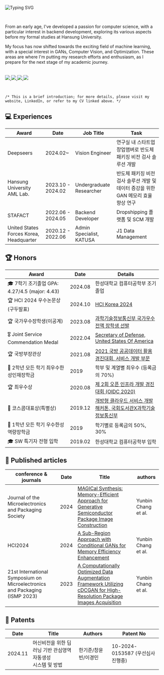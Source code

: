 ![Typing SVG](https://readme-typing-svg.herokuapp.com/?lines=Hello,+I'm+Vin+Chang+😎&height=150&width=1024&size=40&color=458588&background=282828&center=true&vCenter=true&multiline=false&duration=2000&pause=0)

<div>
  <br/>

  From an early age, I've developed a passion for computer science, with a particular interest in backend development, exploring its various aspects before my formal studies at Hansung University. 

My focus has now shifted towards the exciting field of machine learning, with a special interest in GANs, Computer Vision, and Optimization. These areas are where I'm putting my research efforts and enthusiasm, as I prepare for the next stage of my academic journey.
  <br/>
  <br/>
  <br/>
  <a href="https://techbless.github.io/about-me" target="_blank">
    <img src="https://img.shields.io/badge/website-305D61.svg?&style=for-the-badge&logo=About.me&logoColor=ffffff&labelColor=305D61&logoWidth=20"/>
  </a>
  <a href="https://www.linkedin.com/in/vinchang" target="_blank">
    <img src="https://img.shields.io/badge/LinkedIn-305D61.svg?&style=for-the-badge&logo=linkedin&logoColor=ffffff&labelColor=305D61&logoWidth=20"/>
  </a>
  <a href="https://techbless.github.io/about-me/Yunbin_CV.pdf" target="_blank">
    <img src="https://img.shields.io/badge/resume-305D61.svg?&style=for-the-badge&logo=ReadtheDocs&logoColor=ffffff&labelColor=305D61&logoWidth=20"/>
  </a>
  <a href="https://techbless.github.io" target="_blank">
    <img src="https://img.shields.io/badge/blog-305D61.svg?&style=for-the-badge&logo=ReadtheDocs&logoColor=ffffff&labelColor=305D61&logoWidth=20"/>
  </a>
  
<br/>
</div>

   
```
/* This is a brief introduction; for more details, please visit my website, LinkedIn, or refer to my CV linked above. */
```
## 💻 Experiences
| Award 	| Date                         	          |Job Title| Task                  	| 
|-------------	|---------------------------------|---------------------------------   |-----------------------	|
| Deepseers      	| 2024.02~    | Vision Engineer |  연구실 내 스타트업 창업맴버로 반도체 패키징 비전 검사 솔루션 개발
| Hansung University AML Lab.      	| 2023.10 - 2024.02   |  Undergraduate Researcher | 반도체 패키징 비전 검사 솔루션 개발 및 데이터 증강을 위한 GAN 메모리 효율 향상 연구
| STAFACT      	| 2022.06 - 2024.05   | Backend Developer | Dropshipping 플랫폼 및 SCM 개발    |
| United States Forces Korea, Headquarter      	| 2020.12 - 2022.06   | Admin Specialist, KATUSA | J1 Data Management    |

## 🏆 Honors
| Award 	| Date                         	          | Details                  	| 
|-------------	|---------------------------------   |-----------------------	|
| 🎓 7학기 조기졸업 GPA: 4.27/4.5 (major: 4.43)      	| 2024.08    | 한성대학교 컴퓨터공학부 조기졸업 |
| 🏆 HCI 2024 우수논문상 (구두발표)      	| 2024.10    | [HCI Korea 2024](https://techbless.github.io/about-me/hci2024.jpg)    |
| 🏆 국가우수장학생(이공계)      	| 2023.08   | [과학기술정보통신부 국가우수 전액 장학생 선발](https://github.com/techbless/about-me/blob/master/national_scholarship.jpg?raw=true)    |
| 🎖️ Joint Service Commendation Medal      	| 2022.04    | [Secretary of Defense, United States Of America](https://techbless.github.io/about-me/jscm.jpeg)    |
| 🏆 국방부장관상   |   2021.08   |   [2021 국방 공공데이터 활용 경진대회, 서비스 개발 부문](https://github.com/techbless/about-me/blob/master/dod.png?raw=true)   |
| 🥇 2학년 모든 학기 최우수한성인재장학금      	| 2019  | 학부 및 계열별 최우수 (등록금의 70%)    |
| 🏆 최우수상   |   2020.08   |   [제 2회 오픈 인프라 개발 경진대회 (OIDC 2020)](https://github.com/techbless/about-me/blob/master/oidc.jpg?raw=true)   |
| 🥉 코스콤대표상(특별상)   |    2019.12    |    [개방형 클라우드 서비스 개발 해커톤, 국회도서관X과학기술정보통신부](https://github.com/techbless/about-me/blob/master/paasta.jpg?raw=true)  |
| 🥈 1학년 모든 학기 우수한성역량장학금      	| 2019  | 학기별로 등록금의 50%, 30%    |
| 🎓 SW 특기자 전형 입학      	| 2019.02    | 한성대학교 컴퓨터공학부 입학 |

## 📑 Published articles
   
| conference & journals 	| Date                   | Title                  	| authors
|-------------	|---------------------------------   |-----------------------	|--------------------
| Journal of the Microelectronics and Packaging Society | 2024 | [MAGICal Synthesis: Memory-Efficient Approach for Generative Semiconductor Package Image Construction](https://www.kci.go.kr/kciportal/ci/sereArticleSearch/ciSereArtiView.kci?sereArticleSearchBean.artiId=ART003039420) | Yunbin Chang et al.
| HCI2024 | 2024    | [A Sub-Region Approach with Conditional GANs for Memory Efficiency Enhancement](https://www.dbpia.co.kr/Journal/articleDetail?nodeId=NODE11714627)   | Yunbin Chang et al.
| 21st International Symposium on Microelectronics and Packaging (ISMP 2023)   |   2023   | [A Computationally Optimized Data Augmentation Framework Utilizing cDCGAN for High-Resolution Package Images Acquisition](https://github.com/techbless/techbless/blob/master/poster.jpg?raw=true) | Yunbin Chang et al.

## 📕 Patents
   
 Date                   | Title                  	| Authors | Patent No
|---------------------------------   |-----------------------	|--------------------|-----------
| 2024.11 | 머신비전을 위한 딥러닝 기반 관심영역 자동생성<br> 시스템 및 방법 | 한기준/창윤빈/이경민 | 10-2024-0153587  (우선심사 진행중)
